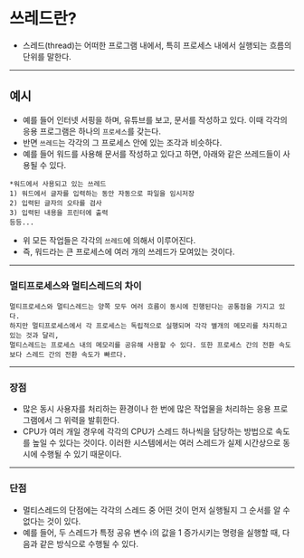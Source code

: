 # 쓰레드란?
- 스레드(thread)는 어떠한 프로그램 내에서, 특히 프로세스 내에서 실행되는 흐름의 단위를 말한다.
***
## 예시
- 예를 들어 인터넷 서핑을 하며, 유튜브를 보고, 문서를 작성하고 있다. 이때 각각의 응용 프로그램은 하나의 `프로세스`를 갖는다.
- 반면 `쓰레드`는 각각의 그 프로세스 안에 있는 조각과 비슷하다.
- 예를 들어 워드를 사용해 문서를 작성하고 있다고 하면, 아래와 같은 쓰레드들이 사용될 수 있다.
```
*워드에서 사용되고 있는 쓰레드
1) 워드에서 글자를 입력하는 동안 자동으로 파일을 임시저장
2) 입력된 글자의 오타를 검사
3) 입력된 내용을 프린터에 출력
등등...
```
- 위 모든 작업들은 각각의 `쓰레드`에 의해서 이루어진다.
- 즉, 워드라는 큰 프로세스에 여러 개의 쓰레드가 모여있는 것이다.
***
### 멀티프로세스와 멀티스레드의 차이
```
멀티프로세스와 멀티스레드는 양쪽 모두 여러 흐름이 동시에 진행된다는 공통점을 가지고 있다. 
하지만 멀티프로세스에서 각 프로세스는 독립적으로 실행되며 각각 별개의 메모리를 차지하고 있는 것과 달리,
멀티스레드는 프로세스 내의 메모리를 공유해 사용할 수 있다. 또한 프로세스 간의 전환 속도보다 스레드 간의 전환 속도가 빠르다.
```
***
### 장점
- 많은 동시 사용자를 처리하는 환경이나 한 번에 많은 작업물을 처리하는 응용 프로그램에서 그 위력을 발휘한다.
- CPU가 여러 개일 경우에 각각의 CPU가 스레드 하나씩을 담당하는 방법으로 속도를 높일 수 있다는 것이다. 이러한 시스템에서는 여러 스레드가 실제 시간상으로 동시에 수행될 수 있기 때문이다.
***
### 단점
- 멀티스레드의 단점에는 각각의 스레드 중 어떤 것이 먼저 실행될지 그 순서를 알 수 없다는 것이 있다. 
- 예를 들어, 두 스레드가 특정 공유 변수 i의 값을 1 증가시키는 명령을 실행할 때, 다음과 같은 방식으로 수행될 수 있다.
